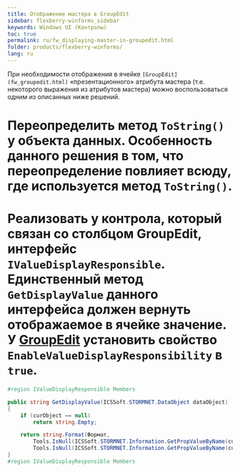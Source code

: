 ```yaml
---
title: Отображение мастера в GroupEdit
sidebar: flexberry-winforms_sidebar
keywords: Windows UI (Контролы)
toc: true
permalink: ru/fw_displaying-master-in-groupedit.html
folder: products/flexberry-winforms/
lang: ru
---
```


При необходимости отображения в ячейке `[GroupEdit](fw_groupedit.html)` «презентационного» атрибута мастера (т.е. некоторого выражения из атрибутов мастера) можно воспользоваться одним из описанных ниже решений.
 
# Переопределить метод `ToString()` у объекта данных. Особенность данного решения в том, что переопределение повлияет всюду, где используется метод `ToString()`.

# Реализовать у контрола, который связан со столбцом GroupEdit, интерфейс `IValueDisplayResponsible`. Единственный метод  `GetDisplayValue` данного интерфейса должен вернуть отображаемое в ячейке значение. У [GroupEdit](fw_groupedit.html) установить свойство `EnableValueDisplayResponsibility` в `true`.


```cs
#region IValueDisplayResponsible Members

public string GetDisplayValue(ICSSoft.STORMNET.DataObject dataObject)
{
	if (curObject == null)
		return string.Empty;

	return string.Format(Формат,
		Tools.IsNull(ICSSoft.STORMNET.Information.GetPropValueByName(curObject, Наименование), "").ToString(),
		Tools.IsNull(ICSSoft.STORMNET.Information.GetPropValueByName(curObject, Код), "").ToString()).TrimStart();
}
#region IValueDisplayResponsible Members
```